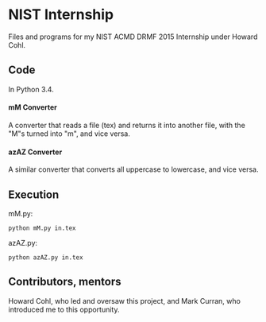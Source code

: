 #  NIST Internship
Files and programs for my NIST ACMD DRMF 2015 Internship under Howard Cohl.

## Code
In Python 3.4.

#### mM Converter
A converter that reads a file (tex) and returns it into another file, with the "M"s turned into "m", and vice versa.

#### azAZ Converter
A similar converter that converts all uppercase to lowercase, and vice versa.

## Execution
mM.py:
```
python mM.py in.tex
```

azAZ.py:
```
python azAZ.py in.tex
```

## Contributors, mentors
Howard Cohl, who led and oversaw this project, and Mark Curran, who introduced me to this opportunity.

